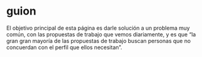 # guion
El objetivo principal de esta página es darle solución a un problema muy común, con las propuestas de trabajo que vemos diariamente, y es que “la gran gran  mayoría de las propuestas de trabajo buscan personas que no concuerdan con el perfil que ellos necesitan”. 
